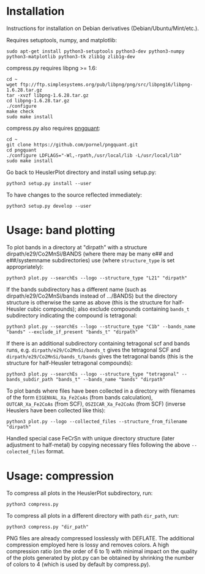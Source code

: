 # Installation

Instructions for installation on Debian derivatives (Debian/Ubuntu/Mint/etc.).

Requires setuptools, numpy, and matplotlib:

    sudo apt-get install python3-setuptools python3-dev python3-numpy python3-matplotlib python3-tk zlib1g zlib1g-dev

compress.py requires libpng >= 1.6:

    cd ~
    wget ftp://ftp.simplesystems.org/pub/libpng/png/src/libpng16/libpng-1.6.28.tar.gz
    tar -xvzf libpng-1.6.28.tar.gz
    cd libpng-1.6.28.tar.gz
    ./configure
    make check
    sudo make install

compress.py also requires [pngquant](https://pngquant.org/):

    cd ~
    git clone https://github.com/pornel/pngquant.git
    cd pngquant
    ./configure LDFLAGS="-Wl,-rpath,/usr/local/lib -L/usr/local/lib"
    sudo make install

Go back to HeuslerPlot directory and install using setup.py:

    python3 setup.py install --user

To have changes to the source reflected immediately:

    python3 setup.py develop --user

# Usage: band plotting

To plot bands in a directory at "dirpath" with a structure dirpath/e29/Co2MnSi/BANDS (where there may be many e## and e##/systemname subdirectories) use (where `structure_type` is set appropriately):

    python3 plot.py --searchEs --logo --structure_type "L21" "dirpath"

If the bands subdirectory has a different name (such as dirpath/e29/Co2MnSi/bands instead of .../BANDS) but the directory structure is otherwise the same as above (this is the structure for half-Heusler cubic compounds); also exclude compounds containing `bands_t` subdirectory indicating the compound is tetragonal:

    python3 plot.py --searchEs --logo --structure_type "C1b" --bands_name "bands" --exclude_if_present "bands_t" "dirpath"

If there is an additional subdirectory containing tetragonal scf and bands runs, e.g. `dirpath/e29/Co2MnSi/bands_t` gives the tetragonal SCF and `dirpath/e29/Co2MnSi/bands_t/bands` gives the tetragonal bands (this is the structure for half-Heusler tetragonal compounds):

    python3 plot.py --searchEs --logo --structure_type "tetragonal" --bands_subdir_path "bands_t" --bands_name "bands" "dirpath"

To plot bands where files have been collected in a directory with filenames of the form `EIGENVAL_Xa_Fe2CoAs` (from bands calculation), `OUTCAR_Xa_Fe2CoAs` (from SCF), `OSZICAR_Xa_Fe2CoAs` (from SCF) (inverse Heuslers have been collected like this):

    python3 plot.py --logo --collected_files --structure_from_filename "dirpath"

Handled special case FeCrSn with unique directory structure (later adjustment to half-metal) by copying necessary files following the above `--colected_files` format.

# Usage: compression

To compress all plots in the HeuslerPlot subdirectory, run:

    python3 compress.py

To compress all plots in a different directory with path `dir_path`, run:

    python3 compress.py "dir_path"

PNG files are already compressed losslessly with DEFLATE. The additional compression employed here is lossy and removes colors. A high compression ratio (on the order of 6 to 1) with minimal impact on the quality of the plots generated by plot.py can be obtained by shrinking the number of colors to 4 (which is used by default by compress.py).
